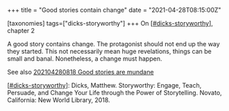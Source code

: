 +++
title = "Good stories contain change"
date = "2021-04-28T08:15:00Z"

[taxonomies]
tags=["dicks-storyworthy"]
+++
On [[#dicks-storyworthy](/tags/dicks-storyworthy)], chapter 2

A good story contains change. The protagonist should not end up the way they started. This not necessarily mean huge revelations, things can be small and banal. Nonetheless, a change must happen.

See also [202104280818 Good stories are mundane](/blips/202104280818-good-stories-are-mundane)

[[#dicks-storyworthy](/tags/dicks-storyworthy)]: Dicks, Matthew. Storyworthy: Engage, Teach, Persuade, and Change Your Life through the Power of Storytelling. Novato, California: New World Library, 2018.

